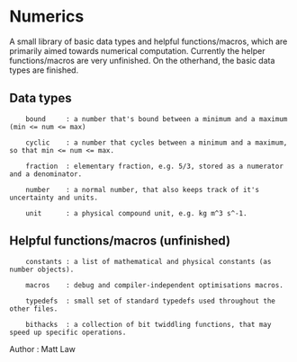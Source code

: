 # Numerics

A small library of basic data types and helpful functions/macros, which are primarily aimed towards numerical computation.
Currently the helper functions/macros are very unfinished. On the otherhand, the basic data types are finished. 
## Data types
```
    bound     : a number that's bound between a minimum and a maximum (min <= num <= max)
  
    cyclic    : a number that cycles between a minimum and a maximum, so that min <= num <= max. 
    
    fraction  : elementary fraction, e.g. 5/3, stored as a numerator and a denominator. 
  
    number    : a normal number, that also keeps track of it's uncertainty and units.
    
    unit      : a physical compound unit, e.g. kg m^3 s^-1.
```
## Helpful functions/macros (unfinished)
```
    constants : a list of mathematical and physical constants (as number objects).
    
    macros    : debug and compiler-independent optimisations macros.
    
    typedefs  : small set of standard typedefs used throughout the other files.
    
    bithacks  : a collection of bit twiddling functions, that may speed up specific operations.
```


Author : Matt Law
